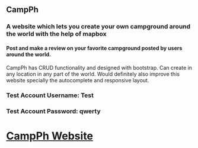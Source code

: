 ## CampPh
### A website which lets you create your own campground around the world with the help of mapbox
#### Post and make a review on your favorite campground posted by users around the world.

CampPh has CRUD functionality and designed with bootstrap. Can create in any location in any part of the world.
Would definitely also improve this website specially the autocomplete and responsive layout.

### Test Account Username: Test
### Test Account Password: qwerty

# [CampPh Website](https://warm-waters-63227.herokuapp.com/)
